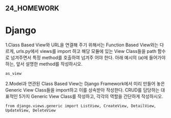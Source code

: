 ## 24_HOMEWORK

# Django

1.Class Based View와 URL을 연결해 주기 위해서는 Function Based View와는 다르게, urls.py에서 views를
import 하고 해당 모듈에 있는 View Class들을 path 함수로 넘겨주면서 특정 method를 호출하여 넘겨주
어야 한다. 아래 예시의 (a)에 들어가야하는, 앞서 설명한 method를 작성하시오.

```
as_view
```

2.Model과 연관된 Class Based View는 Django Framework에서 미리 만들어 놓은 Generic View Class들을
import하고 이를 상속받아 작성한다. CRUD를 담당하는 대표적인 5가지 Generic View Class를 작성하고,
각각의 역할을 간단하게 작성하시오.

```
from django.views.generic import ListView, CreateView, DetailView, UpdateView, DeleteView
```

